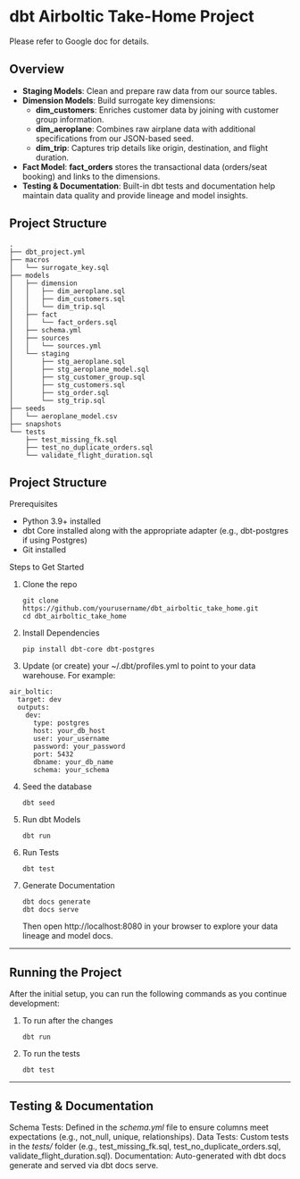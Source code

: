 # dbt Airboltic Take-Home Project
Please refer to Google doc for details.

## Overview

- **Staging Models**: Clean and prepare raw data from our source tables.
- **Dimension Models**: Build surrogate key dimensions:
  - **dim_customers**: Enriches customer data by joining with customer group information.
  - **dim_aeroplane**: Combines raw airplane data with additional specifications from our JSON-based seed.
  - **dim_trip**: Captures trip details like origin, destination, and flight duration.
- **Fact Model**: **fact_orders** stores the transactional data (orders/seat booking) and links to the dimensions.
- **Testing & Documentation**: Built-in dbt tests and documentation help maintain data quality and provide lineage and model insights.

## Project Structure

```plaintext
.
├── dbt_project.yml
├── macros
│   └── surrogate_key.sql
├── models
│   ├── dimension
│   │   ├── dim_aeroplane.sql
│   │   ├── dim_customers.sql
│   │   └── dim_trip.sql
│   ├── fact
│   │   └── fact_orders.sql
│   ├── schema.yml
│   ├── sources
│   │   └── sources.yml
│   └── staging
│       ├── stg_aeroplane.sql
│       ├── stg_aeroplane_model.sql
│       ├── stg_customer_group.sql
│       ├── stg_customers.sql
│       ├── stg_order.sql
│       └── stg_trip.sql
├── seeds
│   └── aeroplane_model.csv
├── snapshots
└── tests
    ├── test_missing_fk.sql
    ├── test_no_duplicate_orders.sql
    └── validate_flight_duration.sql
```

## Project Structure

Prerequisites
 - Python 3.9+ installed
 - dbt Core installed along with the appropriate adapter (e.g., dbt-postgres if using Postgres)
 - Git installed

Steps to Get Started
1. Clone the repo
    ```
   git clone https://github.com/yourusername/dbt_airboltic_take_home.git
   cd dbt_airboltic_take_home
   ```
2. Install Dependencies
   ```
   pip install dbt-core dbt-postgres
   ```
3. Update (or create) your ~/.dbt/profiles.yml to point to your data warehouse. For example:
  ```
  air_boltic:
    target: dev
    outputs:
      dev:
        type: postgres
        host: your_db_host
        user: your_username
        password: your_password
        port: 5432
        dbname: your_db_name
        schema: your_schema
```
4. Seed the database
   ```
   dbt seed

   ```
5. Run dbt Models
   ```
   dbt run
   ```
6. Run Tests
   ```
   dbt test
   ```
7. Generate Documentation
   ```
   dbt docs generate
   dbt docs serve
   ```
   Then open http://localhost:8080 in your browser to explore your data lineage and model docs.

------------------------------------------------------------------------------------------------------
## Running the Project
After the initial setup, you can run the following commands as you continue development:

1. To run after the changes
   ```
   dbt run
   ```
2. To run the tests
   ```
   dbt test
   ```
   
------------------------------------------------------------------------------------------------------

## Testing & Documentation
Schema Tests: Defined in the _schema.yml_ file to ensure columns meet expectations (e.g., not_null, unique, relationships).
Data Tests: Custom tests in the _tests/_ folder (e.g., test_missing_fk.sql, test_no_duplicate_orders.sql, validate_flight_duration.sql).
Documentation: Auto-generated with dbt docs generate and served via dbt docs serve.
